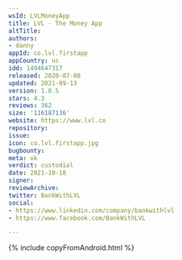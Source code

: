 ```yaml
---
wsId: LVLMoneyApp
title: LVL - The Money App
altTitle: 
authors:
- danny
appId: co.lvl.firstapp
appCountry: us
idd: 1494647317
released: 2020-07-08
updated: 2021-09-13
version: 1.0.5
stars: 4.3
reviews: 362
size: '116187136'
website: https://www.lvl.co
repository: 
issue: 
icon: co.lvl.firstapp.jpg
bugbounty: 
meta: ok
verdict: custodial
date: 2021-10-18
signer: 
reviewArchive: 
twitter: BankWithLVL
social:
- https://www.linkedin.com/company/bankwithlvl
- https://www.facebook.com/BankWithLVL

---
```


{% include copyFromAndroid.html %}
